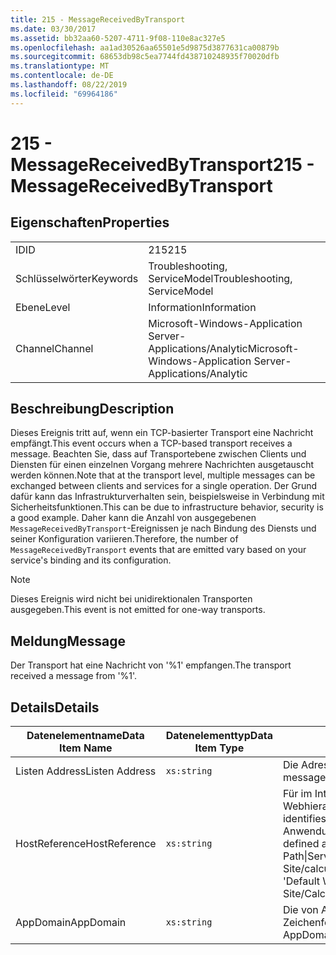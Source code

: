 ```yaml
---
title: 215 - MessageReceivedByTransport
ms.date: 03/30/2017
ms.assetid: bb32aa60-5207-4711-9f08-110e8ac327e5
ms.openlocfilehash: aa1ad30526aa65501e5d9875d3877631ca00879b
ms.sourcegitcommit: 68653db98c5ea7744fd438710248935f70020dfb
ms.translationtype: MT
ms.contentlocale: de-DE
ms.lasthandoff: 08/22/2019
ms.locfileid: "69964186"
---
```

# <a name="215---messagereceivedbytransport"></a><span data-ttu-id="f87a8-102">215 - MessageReceivedByTransport</span><span class="sxs-lookup"><span data-stu-id="f87a8-102">215 - MessageReceivedByTransport</span></span>
## <a name="properties"></a><span data-ttu-id="f87a8-103">Eigenschaften</span><span class="sxs-lookup"><span data-stu-id="f87a8-103">Properties</span></span>  
  
|||  
|-|-|  
|<span data-ttu-id="f87a8-104">ID</span><span class="sxs-lookup"><span data-stu-id="f87a8-104">ID</span></span>|<span data-ttu-id="f87a8-105">215</span><span class="sxs-lookup"><span data-stu-id="f87a8-105">215</span></span>|  
|<span data-ttu-id="f87a8-106">Schlüsselwörter</span><span class="sxs-lookup"><span data-stu-id="f87a8-106">Keywords</span></span>|<span data-ttu-id="f87a8-107">Troubleshooting, ServiceModel</span><span class="sxs-lookup"><span data-stu-id="f87a8-107">Troubleshooting, ServiceModel</span></span>|  
|<span data-ttu-id="f87a8-108">Ebene</span><span class="sxs-lookup"><span data-stu-id="f87a8-108">Level</span></span>|<span data-ttu-id="f87a8-109">Information</span><span class="sxs-lookup"><span data-stu-id="f87a8-109">Information</span></span>|  
|<span data-ttu-id="f87a8-110">Channel</span><span class="sxs-lookup"><span data-stu-id="f87a8-110">Channel</span></span>|<span data-ttu-id="f87a8-111">Microsoft-Windows-Application Server-Applications/Analytic</span><span class="sxs-lookup"><span data-stu-id="f87a8-111">Microsoft-Windows-Application Server-Applications/Analytic</span></span>|  
  
## <a name="description"></a><span data-ttu-id="f87a8-112">Beschreibung</span><span class="sxs-lookup"><span data-stu-id="f87a8-112">Description</span></span>  
 <span data-ttu-id="f87a8-113">Dieses Ereignis tritt auf, wenn ein TCP-basierter Transport eine Nachricht empfängt.</span><span class="sxs-lookup"><span data-stu-id="f87a8-113">This event occurs when a TCP-based transport receives a message.</span></span> <span data-ttu-id="f87a8-114">Beachten Sie, dass auf Transportebene zwischen Clients und Diensten für einen einzelnen Vorgang mehrere Nachrichten ausgetauscht werden können.</span><span class="sxs-lookup"><span data-stu-id="f87a8-114">Note that at the transport level, multiple messages can be exchanged between clients and services for a single operation.</span></span> <span data-ttu-id="f87a8-115">Der Grund dafür kann das Infrastrukturverhalten sein, beispielsweise in Verbindung mit Sicherheitsfunktionen.</span><span class="sxs-lookup"><span data-stu-id="f87a8-115">This can be due to infrastructure behavior, security is a good example.</span></span> <span data-ttu-id="f87a8-116">Daher kann die Anzahl von ausgegebenen `MessageReceivedByTransport`-Ereignissen je nach Bindung des Diensts und seiner Konfiguration variieren.</span><span class="sxs-lookup"><span data-stu-id="f87a8-116">Therefore, the number of `MessageReceivedByTransport` events that are emitted vary based on your service's binding and its configuration.</span></span>  
  
> [!NOTE]
> <span data-ttu-id="f87a8-117">Dieses Ereignis wird nicht bei unidirektionalen Transporten ausgegeben.</span><span class="sxs-lookup"><span data-stu-id="f87a8-117">This event is not emitted for one-way transports.</span></span>  
  
## <a name="message"></a><span data-ttu-id="f87a8-118">Meldung</span><span class="sxs-lookup"><span data-stu-id="f87a8-118">Message</span></span>  
 <span data-ttu-id="f87a8-119">Der Transport hat eine Nachricht von '%1' empfangen.</span><span class="sxs-lookup"><span data-stu-id="f87a8-119">The transport received a message from '%1'.</span></span>  
  
## <a name="details"></a><span data-ttu-id="f87a8-120">Details</span><span class="sxs-lookup"><span data-stu-id="f87a8-120">Details</span></span>  
  
|<span data-ttu-id="f87a8-121">Datenelementname</span><span class="sxs-lookup"><span data-stu-id="f87a8-121">Data Item Name</span></span>|<span data-ttu-id="f87a8-122">Datenelementtyp</span><span class="sxs-lookup"><span data-stu-id="f87a8-122">Data Item Type</span></span>|<span data-ttu-id="f87a8-123">Beschreibung</span><span class="sxs-lookup"><span data-stu-id="f87a8-123">Description</span></span>|  
|--------------------|--------------------|-----------------|  
|<span data-ttu-id="f87a8-124">Listen Address</span><span class="sxs-lookup"><span data-stu-id="f87a8-124">Listen Address</span></span>|`xs:string`|<span data-ttu-id="f87a8-125">Die Adresse, die die Nachricht empfangen hat.</span><span class="sxs-lookup"><span data-stu-id="f87a8-125">The address that received the message.</span></span>|  
|<span data-ttu-id="f87a8-126">HostReference</span><span class="sxs-lookup"><span data-stu-id="f87a8-126">HostReference</span></span>|`xs:string`|<span data-ttu-id="f87a8-127">Für im Internet gehostete Dienste identifiziert dieses Feld den Dienst in der Webhierarchie eindeutig.</span><span class="sxs-lookup"><span data-stu-id="f87a8-127">For Web-hosted services, this field uniquely identifies the service in the Web hierarchy.</span></span> <span data-ttu-id="f87a8-128">Sein Format ist als "Website Name Anwendungspfad des virtuellen Pfads&#124;Dienst&#124;Name" definiert.</span><span class="sxs-lookup"><span data-stu-id="f87a8-128">Its format is defined as 'Web Site Name Application Virtual Path&#124;Service Virtual Path&#124;ServiceName'.</span></span> <span data-ttu-id="f87a8-129">Beispiel: "Default Web Site/calculatorapplication&#124;/CalculatorService.svc&#124;CalculatorService".</span><span class="sxs-lookup"><span data-stu-id="f87a8-129">Example: 'Default Web Site/CalculatorApplication&#124;/CalculatorService.svc&#124;CalculatorService'.</span></span>|  
|<span data-ttu-id="f87a8-130">AppDomain</span><span class="sxs-lookup"><span data-stu-id="f87a8-130">AppDomain</span></span>|`xs:string`|<span data-ttu-id="f87a8-131">Die von AppDomain.CurrentDomain.FriendlyName zurückgegebene Zeichenfolge.</span><span class="sxs-lookup"><span data-stu-id="f87a8-131">The string returned by AppDomain.CurrentDomain.FriendlyName.</span></span>|

